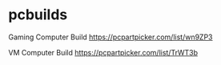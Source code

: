 # pcbuilds

Gaming Computer Build
https://pcpartpicker.com/list/wn9ZP3

VM Computer Build
https://pcpartpicker.com/list/TrWT3b

